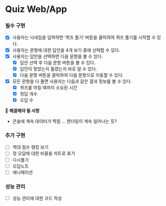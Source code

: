 # Quiz Web/App

### 필수 구현

- [x]  사용자는 닉네임을 입력하면 ‘퀴즈 풀기’ 버튼을 클릭하여 퀴즈 풀기를 시작할 수 있다.
- [x]  사용자는 문항에 대한 답안을 4개 보기 중에 선택할 수 있다.
- [x]  사용자는 답안을 선택하면 다음 문항을 볼 수 있다.
    - [x]  답안 선택 후 다음 문항 버튼을 볼 수 있다.
    - [x]  답안이 맞았는지 틀렸는지 바로 알 수 있다.
    - [x]  다음 문항 버튼을 클릭하여 다음 문항으로 이동할 수 있다.
- [x]  모든 문항을 다 풀면 사용자는 다음과 같은 결과 정보를 볼 수 있다.
    - [x]  퀴즈를 마칠 때까지 소요된 시간
    - [x]  정답 개수
    - [x]  오답 수

🚫 **해결해야 될 사항**

- 콘솔에 계속 데이터가 찍힘 … 렌더링이 계속 일어나는 듯?

### 추가 구현

- [ ]  역대 점수 랭킹 보기
- [ ]  정 오답에 대한 비율을 차트로 표기
- [ ]  다시풀기
- [ ]  오답노트
- [ ]  애니메이션

### 성능 관리

- [ ]  성능 관리에 대한 코드 작성
